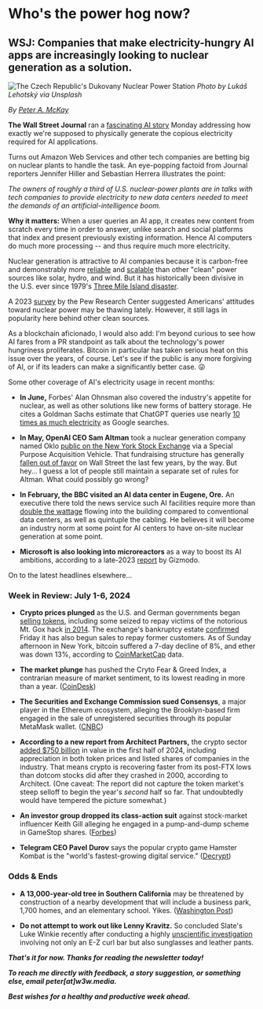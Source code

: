 # Who's the power hog now?
## WSJ: Companies that make electricity-hungry AI apps are increasingly looking to nuclear generation as a solution.

![The Czech Republic's Dukovany Nuclear Power Station](https://images.unsplash.com/photo-1630142896875-d71a6ee6db03)
*Photo by Lukáš Lehotský via Unsplash*

_By_ [_Peter A. McKay_](https://pmckay.com)

<!-- Lede item. Should run ~450 words. -->

**The Wall Street Journal** ran a [fascinating AI story](https://www.wsj.com/business/energy-oil/tech-industry-wants-to-lock-up-nuclear-power-for-ai-6cb75316?st=i66zih6bogljhop&reflink=desktopwebshare_permalink) Monday addressing how exactly we're supposed to physically generate the copious electricity required for AI applications.

Turns out Amazon Web Services and other tech companies are betting big on nuclear plants to handle the task. An eye-popping factoid from Journal reporters Jennifer Hiller and Sebastian Herrera illustrates the point:

*The owners of roughly a third of U.S. nuclear-power plants are in talks with tech companies to provide electricity to new data centers needed to meet the demands of an artificial-intelligence boom.*

**Why it matters:** When a user queries an AI app, it creates new content from scratch every time in order to answer, unlike search and social platforms that index and present previously existing information. Hence AI computers do much more processing -- and thus require much more electricity.

Nuclear generation is attractive to AI companies because it is carbon-free and demonstrably more [reliable](https://www.energy.gov/ne/articles/nuclear-power-most-reliable-energy-source-and-its-not-even-close) and [scalable](https://climate.mit.edu/ask-mit/how-many-wind-turbines-would-it-take-equal-energy-output-one-typical-nuclear-reactor) than other "clean" power sources like solar, hydro, and wind. But it has historically been divisive in the U.S. ever since 1979's [Three Mile Island disaster](https://www.usatoday.com/story/news/politics/2019/09/20/three-mile-island-closes-meltdown-changed-nuclear-energy-america/2352254001/).

A 2023 [survey](https://www.pewresearch.org/short-reads/2023/08/18/growing-share-of-americans-favor-more-nuclear-power/) by the Pew Research Center suggested Americans' attitudes toward nuclear power may be thawing lately. However, it still lags in popularity here behind other clean sources.

As a blockchain aficionado, I would also add: I'm beyond curious to see how AI fares from a PR standpoint as talk about the technology's power hungriness proliferates. Bitcoin in particular has taken serious heat on this issue over the years, of course. Let's see if the public is any more forgiving of AI, or if its leaders can make a significantly better case. 😜

Some other coverage of AI's electricity usage in recent months:

- **In June,** Forbes' Alan Ohnsman also covered the industry's appetite for nuclear, as well as other solutions like new forms of battery storage. He cites a Goldman Sachs estimate that ChatGPT queries use nearly [10 times as much electricity](https://www.forbes.com/sites/alanohnsman/2024/06/10/desperate-for-power-ai-companies-look-to-the-nuclear-option/) as Google searches.

- **In May, OpenAI CEO Sam Altman** took a nuclear generation company named Oklo [public on the New York Stock Exchange](https://www.cnbc.com/2024/05/10/sam-altman-takes-nuclear-startup-oklo-public-to-power-ai-ambitions.html) via a Special Purpose Acquisition Vehicle. That fundraising structure has generally [fallen out of favor](https://www.morningstar.com/markets/end-spac-experiment) on Wall Street the last few years, by the way. But hey... I guess a lot of people still maintain a separate set of rules for Altman. What could possibly go wrong?

- **In February, the BBC visited an AI data center in Eugene, Ore.** An executive there told the news service such AI facilities require more than [double the wattage](https://www.bbc.com/news/business-68238330) flowing into the building compared to conventional data centers, as well as quintuple the cabling. He believes it will become an industry norm at some point for AI centers to have on-site nuclear generation at some point.

- **Microsoft is also looking into microreactors** as a way to boost its AI ambitions, according to a late-2023 [report](https://gizmodo.com/microsoft-hiring-nuclear-energy-expert-ai-1850873864) by Gizmodo.

On to the latest headlines elsewhere...

### Week in Review: July 1-6, 2024

- **Crypto prices plunged** as the U.S. and German governments began [selling tokens](https://www.coindesk.com/markets/2024/07/04/bitcoin-nosedives-under-58k-amid-mt-gox-german-government-wallet-movements/), including some seized to repay victims of the notorious Mt. Gox hack [in 2014](https://en.wikipedia.org/wiki/Mt._Gox). The exchange's bankruptcy estate [confirmed](https://www.coindesk.com/business/2024/07/05/mt-gox-begins-repayments-in-bitcoin-and-bitcoin-cash/) Friday it has also begun sales to repay former customers. As of Sunday afternoon in New York, bitcoin suffered a 7-day decline of 8%, and ether was down 13%, according to [CoinMarketCap](https://coinmarketcap.com/) data.

- **The market plunge** has pushed the Cryto Fear & Greed Index, a contrarian measure of market sentiment, to its lowest reading in more than a year. ([CoinDesk](https://www.coindesk.com/markets/2024/07/05/crypto-crash-pushes-fear-greed-index-to-lowest-since-bitcoin-traded-at-17k-in-early-2023/))

- **The Securities and Exchange Commission sued Consensys**, a major player in the Ethereum ecosystem, alleging the Brooklyn-based firm engaged in the sale of unregistered securities through its popular MetaMask wallet. ([CNBC](https://www.cnbc.com/2024/06/28/sec-sues-ethereum-company-consensys-expanding-industrywide-crackdown.html))

- **According to a new report from Architect Partners,** the crypto sector [added $750 billion](https://architectpartners.com/wp-content/uploads/2024/07/Q2-2024-Crypto-MA-and-Financings-Report-1.pdf) in value in the first half of 2024, including appreciation in both token prices and listed shares of companies in the industry. That means crypto is recovering faster from its post-FTX lows than dotcom stocks did after they crashed in 2000, according to Architect. (One caveat: The report did not capture the token market's steep selloff to begin the year's *second* half so far. That undoubtedly would have tempered the picture somewhat.)

- **An investor group dropped its class-action suit** against stock-market influencer Keith Gill alleging he engaged in a pump-and-dump scheme in GameStop shares. ([Forbes](https://fortune.com/2024/07/01/gamestop-stock-investor-lawsuit-dropped-keith-gill-roaring-kitty-pump-and-dump/))

- **Telegram CEO Pavel Durov** says the popular crypto game Hamster Kombat is the "world's fastest-growing digital service." ([Decrypt](https://decrypt.co/238702/telegram-ceo-hamster-kombat-worlds-fastest-growing))

### Odds & Ends

- **A 13,000-year-old tree in Southern California** may be threatened by construction of a nearby development that will include a business park, 1,700 homes, and an elementary school. Yikes. ([Washington Post](https://www.washingtonpost.com/climate-environment/2024/07/04/jurupa-oak-tree-development-california/))

- **Do not attempt to work out like Lenny Kravitz.** So concluded Slate's Luke Winkie recently after conducting a highly [unscientific investigation](https://slate.com/life/2024/07/lenny-kravitz-2024-age-how-old-workout-video.html) involving not only an E-Z curl bar but also sunglasses and leather pants.

_**That's it for now. Thanks for reading the newsletter today!**_

<!-- Add some biographical info. A draft graf here that needs some tweaking...

_**About me: I've done marketing/content work for several web3 orgs and previously worked as a reporter for a couple of major U.S. newspapers. Started the #w3w newsletter as a personal project to share what I was learning in the early days of web3 work, as I figured it might help others in similar position.**_ -->

_**To reach me directly with feedback, a story suggestion, or something else, email peter[at]w3w.media.**_

_**Best wishes for a healthy and productive week ahead.**_
